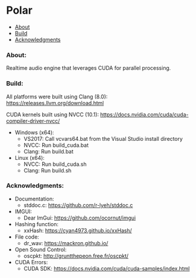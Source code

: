 # Polar

- [About](#about)
- [Build](#build)
- [Acknowledgments](#acknowledgments)

### About: <a name="about"></a>

Realtime audio engine that leverages CUDA for parallel processing.

### Build: <a name="build"></a>

All platforms were built using Clang (8.0): https://releases.llvm.org/download.html

CUDA kernels built using NVCC (10.1):       https://docs.nvidia.com/cuda/cuda-compiler-driver-nvcc/

- Windows (x64):
    - VS2017: Call vcvars64.bat from the Visual Studio install directory
    - NVCC: Run build_cuda.bat
    - Clang: Run build.bat
- Linux (x64):
    - NVCC: Run build_cuda.sh
    - Clang: Run build.sh

### Acknowledgments: <a name="acknowledgments"></a>

- Documentation:
    - stddoc.c:     https://github.com/r-lyeh/stddoc.c
- IMGUI:
    - Dear ImGui:   https://github.com/ocornut/imgui
- Hashing function:
    - xxHash:       https://cyan4973.github.io/xxHash/
- File code:
    - dr_wav:       https://mackron.github.io/
- Open Sound Control:
    - oscpkt:       http://gruntthepeon.free.fr/oscpkt/
- CUDA Errors:
    - CUDA SDK:     https://docs.nvidia.com/cuda/cuda-samples/index.html